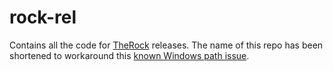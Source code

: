 # rock-rel

Contains all the code for [TheRock](https://github.com/rocm/therock) releases. The name of this repo has been shortened to workaround this [known Windows path issue]((https://github.com/ROCm/rocm-libraries/issues/2096)).
